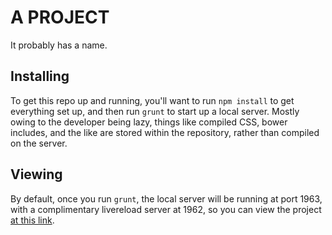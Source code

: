 # A PROJECT

It probably has a name.

## Installing

To get this repo up and running, you'll want to run `npm install` to get everything set up, and then run `grunt` to start up a local server. Mostly owing to the developer being lazy, things like compiled CSS, bower includes, and the like are stored within the repository, rather than compiled on the server.

## Viewing

By default, once you run `grunt`, the local server will be running at port 1963, with a complimentary livereload server at 1962, so you can view the project [at this link](http://localhost:1963).
